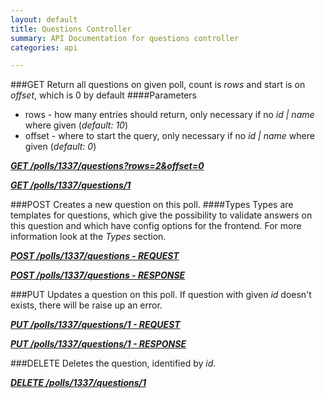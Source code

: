 ```yaml
---
layout: default
title: Questions Controller
summary: API Documentation for questions controller
categories: api

---
```

###GET
Return all questions on given poll, count is _rows_ and start is on _offset_, which is 0 by default
####Parameters
* rows - how many entries should return, only necessary if no _id | name_ where given (_default: 10_)
* offset - where to start the query, only necessary if no _id | name_ where given (_default: 0_)

_**[GET /polls/1337/questions?rows=2&offset=0](https://github.com/newLoki/Pollex/blob/gh-pages/mockups/questions/get.index.json)**_

_**[GET /polls/1337/questions/1](https://github.com/newLoki/Pollex/blob/gh-pages/mockups/questions/get.1.json)**_

###POST
Creates a new question on this poll.
####Types
Types are templates for questions, which give the possibility to validate answers on this question and which have config options for
the frontend.
For more information look at the _Types_ section.

_**[POST /polls/1337/questions - REQUEST](https://github.com/newLoki/Pollex/blob/gh-pages/mockups/questions/post.request.json)**_

_**[POST /polls/1337/questions - RESPONSE](https://github.com/newLoki/Pollex/blob/gh-pages/mockups/questions/post.response.json)**_

###PUT
Updates a question on this poll.
If question with given _id_ doesn't exists, there will be raise up an error.

_**[PUT /polls/1337/questions/1 - REQUEST](https://github.com/newLoki/Pollex/blob/gh-pages/mockups/questions/put.request.json)**_

_**[PUT /polls/1337/questions/1 - RESPONSE](https://github.com/newLoki/Pollex/blob/gh-pages/mockups/questions/put.response.json)**_


###DELETE
Deletes the question, identified by _id_.

_**[DELETE /polls/1337/questions/1](https://github.com/newLoki/Pollex/blob/gh-pages/mockups/polls/delete.1.json)**_